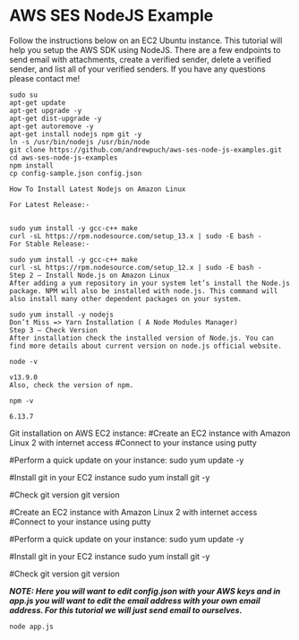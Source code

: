 # AWS SES NodeJS Example

Follow the instructions below on an EC2 Ubuntu instance. This tutorial will help you setup the AWS SDK using NodeJS. There are a few endpoints to send email with attachments, create a verified sender, delete a verified sender, and list all of your verified senders. If you have any questions please contact me!

```
sudo su
apt-get update
apt-get upgrade -y
apt-get dist-upgrade -y
apt-get autoremove -y
apt-get install nodejs npm git -y
ln -s /usr/bin/nodejs /usr/bin/node
git clone https://github.com/andrewpuch/aws-ses-node-js-examples.git
cd aws-ses-node-js-examples
npm install
cp config-sample.json config.json
```
```
How To Install Latest Nodejs on Amazon Linux

For Latest Release:-


sudo yum install -y gcc-c++ make
curl -sL https://rpm.nodesource.com/setup_13.x | sudo -E bash -
For Stable Release:-

sudo yum install -y gcc-c++ make
curl -sL https://rpm.nodesource.com/setup_12.x | sudo -E bash -
Step 2 – Install Node.js on Amazon Linux
After adding a yum repository in your system let’s install the Node.js package. NPM will also be installed with node.js. This command will also install many other dependent packages on your system.

sudo yum install -y nodejs
Don’t Miss => Yarn Installation ( A Node Modules Manager)
Step 3 – Check Version
After installation check the installed version of Node.js. You can find more details about current version on node.js official website.

node -v 

v13.9.0
Also, check the version of npm.

npm -v 

6.13.7
```

Git installation on AWS EC2 instance:
#Create an EC2 instance with Amazon Linux 2 with internet access
#Connect to your instance using putty

#Perform a quick update on your instance:
sudo yum update -y

#Install git in your EC2 instance
sudo yum install git -y

#Check git version
git version

#Create an EC2 instance with Amazon Linux 2 with internet access
#Connect to your instance using putty
 
#Perform a quick update on your instance:
sudo yum update -y
 
#Install git in your EC2 instance
sudo yum install git -y
 
#Check git version
git version


***NOTE: Here you will want to edit config.json with your AWS keys and in app.js you will want to edit the email address with your own email address. For this tutorial we will just send email to ourselves.***

```
node app.js
```
